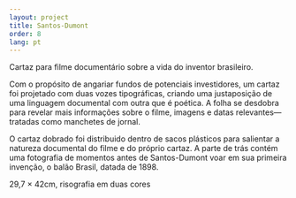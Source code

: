 ```yaml
---
layout: project
title: Santos-Dumont
order: 8
lang: pt
---
```


Cartaz para filme documentário sobre a vida do inventor brasileiro.

Com o propósito de angariar fundos de potenciais investidores, um cartaz foi projetado com duas vozes tipográficas, criando uma justaposição de uma linguagem documental com outra que é poética. A folha se desdobra para revelar mais informações sobre o filme, imagens e datas relevantes—tratadas como manchetes de jornal.

O cartaz dobrado foi distribuido dentro de sacos plásticos para salientar a natureza documental do filme e do próprio cartaz. A parte de trás contém uma fotografia de momentos antes de Santos-Dumont voar em sua primeira invenção, o balão Brasil, datada de 1898.

<p class="specifications">29,7 × 42cm, risografia em duas cores</p>